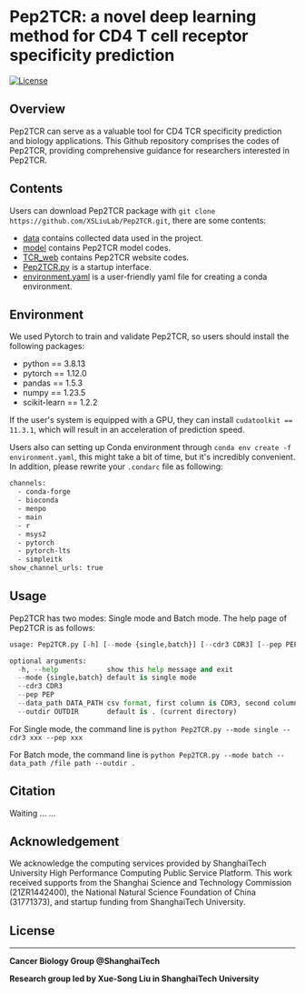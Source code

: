 # Pep2TCR: a novel deep learning method for CD4 T cell receptor specificity prediction

[![License](https://picgo-wutao.oss-cn-shanghai.aliyuncs.com/img/License-MIT-blue.svg)](https://opensource.org/licenses/Apache-2.0)

## Overview

Pep2TCR can serve as a valuable tool for CD4 TCR specificity prediction and biology applications. This Github repository comprises the codes of Pep2TCR, providing comprehensive guidance for researchers interested in Pep2TCR. 

## Contents

Users can download Pep2TCR package with `git clone https://github.com/XSLiuLab/Pep2TCR.git`, there are some contents:

- [data](./data) contains collected data used in the project.
- [model](./model) contains Pep2TCR model codes.
- [TCR_web](./TCR_web) contains Pep2TCR website codes.
- [Pep2TCR.py](./Pep2TCR.py) is a startup interface.
- [environment.yaml](./environment.yaml) is a user-friendly yaml file for creating a conda environment.

## Environment

We used Pytorch to train and validate Pep2TCR, so users should install the following packages:

- python == 3.8.13
- pytorch == 1.12.0 
- pandas == 1.5.3
- numpy == 1.23.5
- scikit-learn == 1.2.2

If the user's system is equipped with a GPU, they can install `cudatoolkit == 11.3.1`, which will result in an acceleration of prediction speed. 

Users also can setting up Conda environment through `conda env create -f environment.yaml`, this might take a bit of time, but it's incredibly convenient. In addition, please rewrite your `.condarc` file as following:

```bash
channels:
  - conda-forge
  - bioconda
  - menpo
  - main
  - r
  - msys2
  - pytorch
  - pytorch-lts
  - simpleitk
show_channel_urls: true
```

## Usage

Pep2TCR has two modes: Single mode and Batch mode. The help page of Pep2TCR is as follows:

``` python
usage: Pep2TCR.py [-h] [--mode {single,batch}] [--cdr3 CDR3] [--pep PEP] [--data_path DATA_PATH] [--outdir OUTDIR]

optional arguments:
  -h, --help            show this help message and exit
  --mode {single,batch} default is single mode
  --cdr3 CDR3
  --pep PEP
  --data_path DATA_PATH csv format, first column is CDR3, second column is Epitope
  --outdir OUTDIR       default is . (current directory)
```

For Single mode, the command line is `python Pep2TCR.py --mode single --cdr3 xxx --pep xxx`

For Batch mode, the command line is `python Pep2TCR.py --mode batch --data_path /file path --outdir .`

## Citation

Waiting ... ...

## Acknowledgement

We acknowledge the computing services provided by ShanghaiTech University High Performance Computing Public Service Platform. This work received supports from the Shanghai Science and Technology Commission (21ZR1442400), the National Natural Science Foundation of China (31771373), and startup funding from ShanghaiTech University.

## License

***

**Cancer Biology Group @ShanghaiTech**

**Research group led by Xue-Song Liu in ShanghaiTech University**

